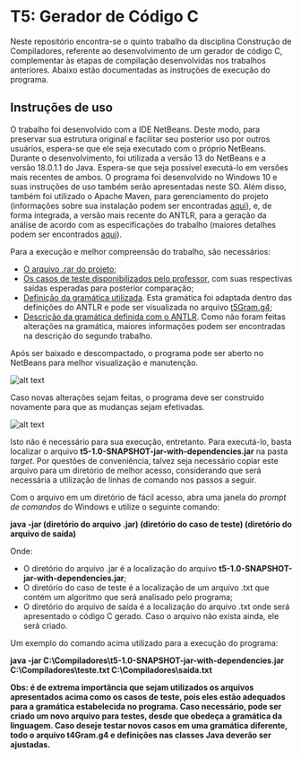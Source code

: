 # T5: Gerador de Código C

Neste repositório encontra-se o quinto trabalho da disciplina Construção de Compiladores, referente ao desenvolvimento de um gerador de código C, complementar às etapas de compilação desenvolvidas nos trabalhos anteriores. Abaixo estão documentadas as instruções de execução do programa.

## Instruções de uso

O trabalho foi desenvolvido com a IDE NetBeans. Deste modo, para preservar sua estrutura original e facilitar seu posterior uso por outros usuários, espera-se que ele seja executado com o próprio NetBeans. Durante o desenvolvimento, foi utilizada a versão 13 do NetBeans e a versão 18.0.1.1 do Java. Espera-se que seja possível executá-lo em versões mais recentes de ambos. O programa foi desenvolvido no Windows 10 e suas instruções de uso também serão apresentadas neste SO. Além disso, também foi utilizado o Apache Maven, para gerenciamento do projeto (informações sobre sua instalação podem ser encontradas [aqui](https://www.devmedia.com.br/introducao-ao-maven/25128#2)), e, de forma integrada, a versão mais recente do ANTLR, para a geração da análise de acordo com as especificações do trabalho (maiores detalhes podem ser encontrados [aqui](https://www.antlr.org/)).

Para a execução e melhor compreensão do trabalho, são necessários:
- [O arquivo .rar do projeto](https://drive.google.com/file/d/1IPoOcDtDHwDjA4FpVZFZ7MKuF0fY1RCl/view?usp=sharing);
- [Os casos de teste disponibilizados pelo professor](https://drive.google.com/file/d/1Q2J-eIzQ199C4dzpZikBTZvXfYw5YIXv/view?usp=sharing), com suas respectivas saídas esperadas para posterior comparação;
- [Definição da gramática utilizada](https://drive.google.com/file/d/1Cv9m52E5r72jb3sLI04Jyqc29Cykn5RQ/view?usp=sharing). Esta gramática foi adaptada dentro das definições do ANTLR e pode ser visualizada no arquivo [t5Gram.g4](https://github.com/GuilhermeSGodoy/Construcao-Compiladores/blob/main/T5/src/main/antlr4/br/ufscar/dc/compiladores/t5/t5Gram.g4);
- [Descrição da gramática definida com o ANTLR](https://github.com/GuilhermeSGodoy/Construcao-Compiladores/blob/main/T2/README.md). Como não foram feitas alterações na gramática, maiores informações podem ser encontradas na descrição do segundo trabalho.

Após ser baixado e descompactado, o programa pode ser aberto no NetBeans para melhor visualização e manutenção.

![alt text](https://github.com/GuilhermeSGodoy/Construcao-Compiladores/blob/main/T1/doc-images/1.png)

Caso novas alterações sejam feitas, o programa deve ser construído novamente para que as mudanças sejam efetivadas.

![alt text](https://github.com/GuilhermeSGodoy/Construcao-Compiladores/blob/main/T1/doc-images/2.png)

Isto não é necessário para sua execução, entretanto. Para executá-lo, basta localizar o arquivo **t5-1.0-SNAPSHOT-jar-with-dependencies.jar** na pasta _target_. Por questões de conveniência, talvez seja necessário copiar este arquivo para um diretório de melhor acesso, considerando que será necessária a utilização de linhas de comando nos passos a seguir.

Com o arquivo em um diretório de fácil acesso, abra uma janela do _prompt de comandos_ do Windows e utilize o seguinte comando:

**java -jar (diretório do arquivo .jar) (diretório do caso de teste) (diretório do arquivo de saída)**

Onde:
- O diretório do arquivo .jar é a localização do arquivo **t5-1.0-SNAPSHOT-jar-with-dependencies.jar**;
- O diretório do caso de teste é a localização de um arquivo .txt que contém um algoritmo que será analisado pelo programa;
- O diretório do arquivo de saída é a localização do arquivo .txt onde será apresentado o código C gerado. Caso o arquivo não exista ainda, ele será criado.

Um exemplo do comando acima utilizado para a execução do programa:

**java -jar C:\Compiladores\t5-1.0-SNAPSHOT-jar-with-dependencies.jar C:\Compiladores\teste.txt C:\Compiladores\saida.txt**

**Obs: é de extrema importância que sejam utilizados os arquivos apresentados acima como os casos de teste, pois eles estão adequados para a gramática estabelecida no programa. Caso necessário, pode ser criado um novo arquivo para testes, desde que obedeça a gramática da linguagem. Caso deseje testar novos casos em uma gramática diferente, todo o arquivo t4Gram.g4 e definições nas classes Java deverão ser ajustadas.**
